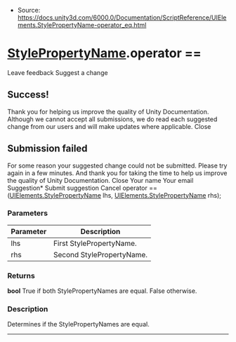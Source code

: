 * Source: https://docs.unity3d.com/6000.0/Documentation/ScriptReference/UIElements.StylePropertyName-operator_eq.html

#  [StylePropertyName](https://docs.unity3d.com/6000.0/Documentation/ScriptReference/UIElements.StylePropertyName.html).operator ==
Leave feedback
Suggest a change
## Success!
Thank you for helping us improve the quality of Unity Documentation. Although we cannot accept all submissions, we do read each suggested change from our users and will make updates where applicable.
Close
## Submission failed
For some reason your suggested change could not be submitted. Please <a>try again</a> in a few minutes. And thank you for taking the time to help us improve the quality of Unity Documentation.
Close
Your name Your email Suggestion* Submit suggestion
Cancel
operator ==([UIElements.StylePropertyName](https://docs.unity3d.com/6000.0/Documentation/ScriptReference/UIElements.StylePropertyName.html) lhs, [UIElements.StylePropertyName](https://docs.unity3d.com/6000.0/Documentation/ScriptReference/UIElements.StylePropertyName.html) rhs); 
### Parameters
Parameter | Description  
---|---  
lhs | First StylePropertyName.  
rhs | Second StylePropertyName.  
### Returns
**bool** True if both StylePropertyNames are equal. False otherwise. 
### Description
Determines if the StylePropertyNames are equal. 
* * *
